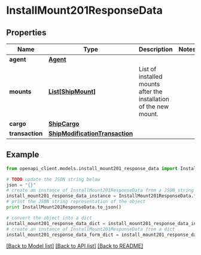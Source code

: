 # InstallMount201ResponseData


## Properties

Name | Type | Description | Notes
------------ | ------------- | ------------- | -------------
**agent** | [**Agent**](Agent.md) |  | 
**mounts** | [**List[ShipMount]**](ShipMount.md) | List of installed mounts after the installation of the new mount. | 
**cargo** | [**ShipCargo**](ShipCargo.md) |  | 
**transaction** | [**ShipModificationTransaction**](ShipModificationTransaction.md) |  | 

## Example

```python
from openapi_client.models.install_mount201_response_data import InstallMount201ResponseData

# TODO update the JSON string below
json = "{}"
# create an instance of InstallMount201ResponseData from a JSON string
install_mount201_response_data_instance = InstallMount201ResponseData.from_json(json)
# print the JSON string representation of the object
print InstallMount201ResponseData.to_json()

# convert the object into a dict
install_mount201_response_data_dict = install_mount201_response_data_instance.to_dict()
# create an instance of InstallMount201ResponseData from a dict
install_mount201_response_data_form_dict = install_mount201_response_data.from_dict(install_mount201_response_data_dict)
```
[[Back to Model list]](../README.md#documentation-for-models) [[Back to API list]](../README.md#documentation-for-api-endpoints) [[Back to README]](../README.md)


